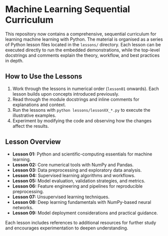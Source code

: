 # Machine Learning Sequential Curriculum

This repository now contains a comprehensive, sequential curriculum for learning machine learning with Python. The material is organised as a series of Python lesson files located in the `lessons/` directory. Each lesson can be executed directly to run the embedded demonstrations, while the top-level docstrings and comments explain the theory, workflow, and best practices in depth.

## How to Use the Lessons
1. Work through the lessons in numerical order (`lesson01` onwards). Each lesson builds upon concepts introduced previously.
2. Read through the module docstrings and inline comments for explanations and context.
3. Run the lessons with `python lessons/lessonXX_*.py` to execute the illustrative examples.
4. Experiment by modifying the code and observing how the changes affect the results.

## Lesson Overview
- **Lesson 01:** Python and scientific-computing essentials for machine learning.
- **Lesson 02:** Core numerical tools with NumPy and Pandas.
- **Lesson 03:** Data preprocessing and exploratory data analysis.
- **Lesson 04:** Supervised learning algorithms and workflows.
- **Lesson 05:** Model evaluation, validation strategies, and metrics.
- **Lesson 06:** Feature engineering and pipelines for reproducible preprocessing.
- **Lesson 07:** Unsupervised learning techniques.
- **Lesson 08:** Deep learning fundamentals with NumPy-based neural networks.
- **Lesson 09:** Model deployment considerations and practical guidance.

Each lesson includes references to additional resources for further study and encourages experimentation to deepen understanding.
